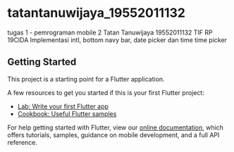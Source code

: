 # tatantanuwijaya_19552011132

tugas 1 - pemrograman mobile 2
Tatan Tanuwijaya
19552011132
TIF RP 19CIDA
Implementasi intl, bottom navy bar, date picker dan time time picker

## Getting Started

This project is a starting point for a Flutter application.

A few resources to get you started if this is your first Flutter project:

- [Lab: Write your first Flutter app](https://flutter.dev/docs/get-started/codelab)
- [Cookbook: Useful Flutter samples](https://flutter.dev/docs/cookbook)

For help getting started with Flutter, view our
[online documentation](https://flutter.dev/docs), which offers tutorials,
samples, guidance on mobile development, and a full API reference.
